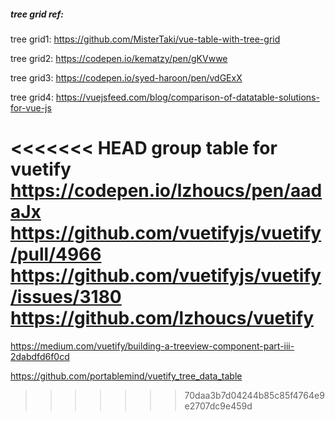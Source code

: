 ##### tree grid ref:

tree grid1: https://github.com/MisterTaki/vue-table-with-tree-grid

tree grid2: https://codepen.io/kematzy/pen/gKVwwe

tree grid3: https://codepen.io/syed-haroon/pen/vdGExX

tree grid4: https://vuejsfeed.com/blog/comparison-of-datatable-solutions-for-vue-js

<<<<<<< HEAD
group table for vuetify
https://codepen.io/lzhoucs/pen/aadaJx
https://github.com/vuetifyjs/vuetify/pull/4966
https://github.com/vuetifyjs/vuetify/issues/3180
https://github.com/lzhoucs/vuetify
=======
https://medium.com/vuetify/building-a-treeview-component-part-iii-2dabdfd6f0cd

https://github.com/portablemind/vuetify_tree_data_table

>>>>>>> 70daa3b7d04244b85c85f4764e9e2707dc9e459d
